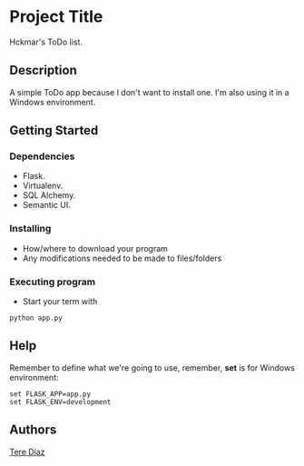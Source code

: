 # Project Title

Hckmar's ToDo list.

## Description

A simple ToDo app because I don't want to install one. I'm also using it in a Windows environment.

## Getting Started

### Dependencies

* Flask.
* Virtualenv.
* SQL Alchemy.
* Semantic UI.

### Installing

* How/where to download your program
* Any modifications needed to be made to files/folders

### Executing program

* Start your term with
```
python app.py
```

## Help

Remember to define what we're going to use, remember, **set** is for Windows environment:
```
set FLASK_APP=app.py
set FLASK_ENV=development
```

## Authors
[Tere Díaz](https://about.me/terediaz)
